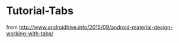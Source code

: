 # Tutorial-Tabs
from http://www.androidhive.info/2015/09/android-material-design-working-with-tabs/
